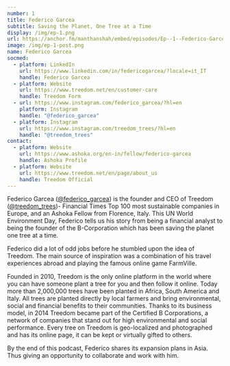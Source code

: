 ```yaml
---
number: 1
title: Federico Garcea
subtitle: Saving the Planet, One Tree at a Time
display: /img/ep-1.png
url: https://anchor.fm/manthanshah/embed/episodes/Ep--1--Federico-Garcea-Saving-the-Planet--One-Tree-at-a-Time-ef12ir/a-a2ctggh
image: /img/ep-1-post.png
name: Federico Garcea
socmed:
  - platform: LinkedIn
    url: https://www.linkedin.com/in/federicogarcea/?locale=it_IT
    handle: Federico Garcea
  - platform: Website
    url: https://www.treedom.net/en/customer-care
    handle: Treedom Form
  - url: https://www.instagram.com/federico_garcea/?hl=en
    platform: Instagram
    handle: "@federico_garcea"
  - platform: Instagram
    url: https://www.instagram.com/treedom_trees/?hl=en
    handle: "@treedom_trees"
contact:
  - platform: Website
    url: https://www.ashoka.org/en-in/fellow/federico-garcea
    handle: Ashoka Profile
  - platform: Website
    url: https://www.treedom.net/en/page/about_us
    handle: Treedom Official
---
```

Federico Garcea ([@federico_garcea](https://www.instagram.com/federico_garcea/?hl=en)) is the founder and CEO of Treedom ([@treedom_trees](https://www.instagram.com/treedom_trees/?hl=en))- Financial Times Top 100 most sustainable companies in Europe, and an Ashoka Fellow from Florence, Italy. This UN World Environment Day, Federico tells us his story from being a financial analyst to being the founder of the B-Corporation which has been saving the planet one tree at a time.

Federico did a lot of odd jobs before he stumbled upon the idea of Treedom. The main source of inspiration was a combination of his travel experiences abroad and playing the famous online game FarmVille.

Founded in 2010, Treedom is the only online platform in the world where you can have someone plant a tree for you and then follow it online. Today more than 2,000,000 trees have been planted in Africa, South America and Italy. All trees are planted directly by local farmers and bring environmental, social and financial benefits to their communities. Thanks to its business model, in 2014 Treedom became part of the Certified B Corporations, a network of companies that stand out for high environmental and social performance. Every tree on Treedom is geo-localized and photographed and has its online page, it can be kept or virtually gifted to others.

By the end of this podcast, Federico shares its expansion plans in Asia. Thus giving an opportunity to collaborate and work with him.
